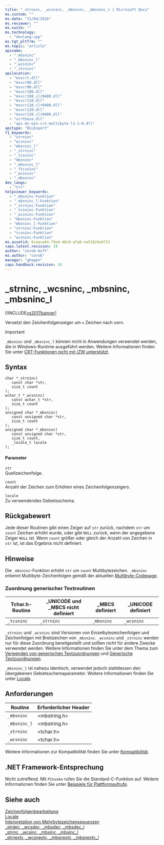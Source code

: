 ```yaml
---
title: "_strninc, _wcsninc, _mbsninc, _mbsninc_l | Microsoft Docs"
ms.custom: ""
ms.date: "11/04/2016"
ms.reviewer: ""
ms.suite: ""
ms.technology: 
  - "devlang-cpp"
ms.tgt_pltfrm: ""
ms.topic: "article"
apiname: 
  - "_mbsninc"
  - "_mbsninc_l"
  - "_wcsninc"
  - "_strninc"
apilocation: 
  - "msvcrt.dll"
  - "msvcr80.dll"
  - "msvcr90.dll"
  - "msvcr100.dll"
  - "msvcr100_clr0400.dll"
  - "msvcr110.dll"
  - "msvcr110_clr0400.dll"
  - "msvcr120.dll"
  - "msvcr120_clr0400.dll"
  - "ucrtbase.dll"
  - "api-ms-win-crt-multibyte-l1-1-0.dll"
apitype: "DLLExport"
f1_keywords: 
  - "strninc"
  - "wcsninc"
  - "mbsninc_l"
  - "_strninc"
  - "_tcsninc"
  - "mbsninc"
  - "_mbsninc_l"
  - "_ftcsninc"
  - "_wcsninc"
  - "_mbsninc"
dev_langs: 
  - "C++"
helpviewer_keywords: 
  - "_mbsninc-Funktion"
  - "_mbsninc_l-Funktion"
  - "_strninc-Funktion"
  - "_tcsninc-Funktion"
  - "_wcsninc-Funktion"
  - "mbsninc-Funktion"
  - "mbsninc_l-Funktion"
  - "strninc-Funktion"
  - "tcsninc-Funktion"
  - "wcsninc-Funktion"
ms.assetid: 6caace64-f9e4-48c0-afa8-ea51824ad723
caps.latest.revision: 19
author: "corob-msft"
ms.author: "corob"
manager: "ghogen"
caps.handback.revision: 19
---
```

# _strninc, _wcsninc, _mbsninc, _mbsninc_l
[!INCLUDE[vs2017banner](../../assembler/inline/includes/vs2017banner.md)]

Versetzt den Zeichenfolgenzeiger um `n` Zeichen nach vorn.  
  
> [!IMPORTANT]
>  `_mbsninc` und `_mbsninc_l` können nicht in Anwendungen verwendet werden, die in Windows\-Runtime ausgeführt werden.  Weitere Informationen finden Sie unter [CRT\-Funktionen nicht mit \/ZW unterstützt](http://msdn.microsoft.com/library/windows/apps/jj606124.aspx).  
  
## Syntax  
  
```  
char *_strninc(  
   const char *str,  
   size_t count   
);  
wchar_t *_wcsninc(  
   const wchar_t *str,  
   size_t count   
);  
unsigned char *_mbsninc(  
   const unsigned char *str,  
   size_t count   
);  
unsigned char *_mbsninc(  
   const unsigned char *str,  
   size_t count,  
   _locale_t locale  
);  
```  
  
#### Parameter  
 `str`  
 Quellzeichenfolge.  
  
 `count`  
 Anzahl der Zeichen zum Erhöhen eines Zeichenfolgenzeigers.  
  
 `locale`  
 Zu verwendendes Gebietsschema.  
  
## Rückgabewert  
 Jede dieser Routinen gibt einen Zeiger auf `str` zurück, nachdem `str` um `count` Zeichen erhöht wurde, oder gibt `NULL` zurück, wenn der angegebene Zeiger `NULL` ist.  Wenn `count` größer oder gleich der Anzahl von Zeichen in `str` ist, ist das Ergebnis nicht definiert.  
  
## Hinweise  
 Die `_mbsninc`\-Funktion erhöht `str` um `count` Multibytezeichen.  `_mbsninc` erkennt Multibyte\-Zeichenfolgen gemäß der aktuellen [Multibyte\-Codepage](../../c-runtime-library/code-pages.md).  
  
### Zuordnung generischer Textroutinen  
  
|Tchar.h\-Routine|\_UNICODE und \_MBCS nicht definiert|\_MBCS definiert|\_UNICODE definiert|  
|----------------------|------------------------------------------|----------------------|-------------------------|  
|`_tcsninc`|`_strninc`|`_mbsninc`|`_wcsninc`|  
  
 `_strninc` und `_wcsninc` sind Versionen von Einzelbytezeichenfolgen und Zeichenfolgen mit Breitzeichen von `_mbsninc`.  `_wcsninc` und `_strninc` werden nur für diese Zuordnung bereitgestellt und sollten nicht für andere Zwecke verwendet werden.  Weitere Informationen finden Sie unter dem Thema zum [Verwenden von generischen Textzuordnungen](../../c-runtime-library/using-generic-text-mappings.md) und [Generische Textzuordnungen](../../c-runtime-library/generic-text-mappings.md).  
  
 `_mbsninc_l` ist nahezu identisch, verwendet jedoch stattdessen den übergebenen Gebietsschemaparameter.  Weitere Informationen finden Sie unter [Locale](../../c-runtime-library/locale.md).  
  
## Anforderungen  
  
|Routine|Erforderlicher Header|  
|-------------|---------------------------|  
|`_mbsninc`|\<mbstring.h\>|  
|`_mbsninc_l`|\<mbstring.h\>|  
|`_strninc`|\<tchar.h\>|  
|`_wcsninc`|\<tchar.h\>|  
  
 Weitere Informationen zur Kompatibilität finden Sie unter [Kompatibilität](../../c-runtime-library/compatibility.md).  
  
## .NET Framework-Entsprechung  
 Nicht zutreffend. Mit `PInvoke` rufen Sie die Standard\-C\-Funktion auf. Weitere Informationen finden Sie unter [Beispiele für Plattformaufrufe](../Topic/Platform%20Invoke%20Examples.md).  
  
## Siehe auch  
 [Zeichenfolgenbearbeitung](../../c-runtime-library/string-manipulation-crt.md)   
 [Locale](../../c-runtime-library/locale.md)   
 [Interpretation von Mehrbytezeichensequenzen](../../c-runtime-library/interpretation-of-multibyte-character-sequences.md)   
 [\_strdec, \_wcsdec, \_mbsdec, \_mbsdec\_l](../../c-runtime-library/reference/strdec-wcsdec-mbsdec-mbsdec-l.md)   
 [\_strinc, \_wcsinc, \_mbsinc, \_mbsinc\_l](../../c-runtime-library/reference/strinc-wcsinc-mbsinc-mbsinc-l.md)   
 [\_strnextc, \_wcsnextc, \_mbsnextc, \_mbsnextc\_l](../../c-runtime-library/reference/strnextc-wcsnextc-mbsnextc-mbsnextc-l.md)